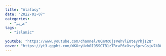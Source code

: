 ```yaml
---
title: "Alafasy"
date: "2022-01-07"
categories:
  - "عربي"
tags:
  - "islamic"

youtube: "https://www.youtube.com/channel/UCmMcOjsVehVlEOteyrhjI2Q"
cover: "https://yt3.ggpht.com/WKOryUvh0I95SCTB1zTRraP6xOsry6prvGsjw7kDQzQYZZ7LVJYNJwxnUNMIvaweMnEqEpetIQ=s88-c-k-c0x00ffffff-no-rj"
---
```

